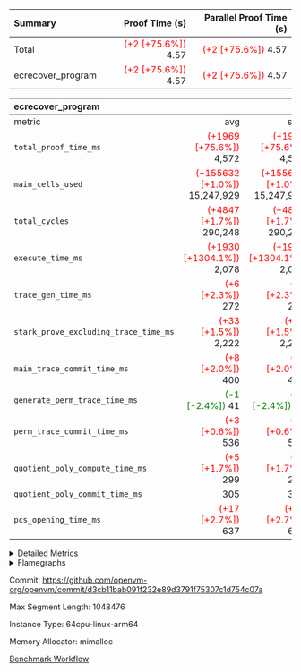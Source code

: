 | Summary | Proof Time (s) | Parallel Proof Time (s) |
|:---|---:|---:|
| Total | <span style='color: red'>(+2 [+75.6%])</span> 4.57 | <span style='color: red'>(+2 [+75.6%])</span> 4.57 |
| ecrecover_program | <span style='color: red'>(+2 [+75.6%])</span> 4.57 | <span style='color: red'>(+2 [+75.6%])</span> 4.57 |


| ecrecover_program |||||
|:---|---:|---:|---:|---:|
|metric|avg|sum|max|min|
| `total_proof_time_ms ` | <span style='color: red'>(+1969 [+75.6%])</span> 4,572 | <span style='color: red'>(+1969 [+75.6%])</span> 4,572 | <span style='color: red'>(+1969 [+75.6%])</span> 4,572 | <span style='color: red'>(+1969 [+75.6%])</span> 4,572 |
| `main_cells_used     ` | <span style='color: red'>(+155632 [+1.0%])</span> 15,247,929 | <span style='color: red'>(+155632 [+1.0%])</span> 15,247,929 | <span style='color: red'>(+155632 [+1.0%])</span> 15,247,929 | <span style='color: red'>(+155632 [+1.0%])</span> 15,247,929 |
| `total_cycles        ` | <span style='color: red'>(+4847 [+1.7%])</span> 290,248 | <span style='color: red'>(+4847 [+1.7%])</span> 290,248 | <span style='color: red'>(+4847 [+1.7%])</span> 290,248 | <span style='color: red'>(+4847 [+1.7%])</span> 290,248 |
| `execute_time_ms     ` | <span style='color: red'>(+1930 [+1304.1%])</span> 2,078 | <span style='color: red'>(+1930 [+1304.1%])</span> 2,078 | <span style='color: red'>(+1930 [+1304.1%])</span> 2,078 | <span style='color: red'>(+1930 [+1304.1%])</span> 2,078 |
| `trace_gen_time_ms   ` | <span style='color: red'>(+6 [+2.3%])</span> 272 | <span style='color: red'>(+6 [+2.3%])</span> 272 | <span style='color: red'>(+6 [+2.3%])</span> 272 | <span style='color: red'>(+6 [+2.3%])</span> 272 |
| `stark_prove_excluding_trace_time_ms` | <span style='color: red'>(+33 [+1.5%])</span> 2,222 | <span style='color: red'>(+33 [+1.5%])</span> 2,222 | <span style='color: red'>(+33 [+1.5%])</span> 2,222 | <span style='color: red'>(+33 [+1.5%])</span> 2,222 |
| `main_trace_commit_time_ms` | <span style='color: red'>(+8 [+2.0%])</span> 400 | <span style='color: red'>(+8 [+2.0%])</span> 400 | <span style='color: red'>(+8 [+2.0%])</span> 400 | <span style='color: red'>(+8 [+2.0%])</span> 400 |
| `generate_perm_trace_time_ms` | <span style='color: green'>(-1 [-2.4%])</span> 41 | <span style='color: green'>(-1 [-2.4%])</span> 41 | <span style='color: green'>(-1 [-2.4%])</span> 41 | <span style='color: green'>(-1 [-2.4%])</span> 41 |
| `perm_trace_commit_time_ms` | <span style='color: red'>(+3 [+0.6%])</span> 536 | <span style='color: red'>(+3 [+0.6%])</span> 536 | <span style='color: red'>(+3 [+0.6%])</span> 536 | <span style='color: red'>(+3 [+0.6%])</span> 536 |
| `quotient_poly_compute_time_ms` | <span style='color: red'>(+5 [+1.7%])</span> 299 | <span style='color: red'>(+5 [+1.7%])</span> 299 | <span style='color: red'>(+5 [+1.7%])</span> 299 | <span style='color: red'>(+5 [+1.7%])</span> 299 |
| `quotient_poly_commit_time_ms` |  305 |  305 |  305 |  305 |
| `pcs_opening_time_ms ` | <span style='color: red'>(+17 [+2.7%])</span> 637 | <span style='color: red'>(+17 [+2.7%])</span> 637 | <span style='color: red'>(+17 [+2.7%])</span> 637 | <span style='color: red'>(+17 [+2.7%])</span> 637 |



<details>
<summary>Detailed Metrics</summary>

| group | num_segments | keygen_time_ms | commit_exe_time_ms |
| --- | --- | --- | --- |
| ecrecover_program | 1 | 1,156 | 12 | 

| group | air_name | quotient_deg | interactions | constraints |
| --- | --- | --- | --- | --- |
| ecrecover_program | AccessAdapterAir<16> | 2 | 5 | 14 | 
| ecrecover_program | AccessAdapterAir<2> | 2 | 5 | 14 | 
| ecrecover_program | AccessAdapterAir<32> | 2 | 5 | 14 | 
| ecrecover_program | AccessAdapterAir<4> | 2 | 5 | 14 | 
| ecrecover_program | AccessAdapterAir<64> | 2 | 5 | 14 | 
| ecrecover_program | AccessAdapterAir<8> | 2 | 5 | 14 | 
| ecrecover_program | BitwiseOperationLookupAir<8> | 2 | 2 | 4 | 
| ecrecover_program | KeccakVmAir | 2 | 321 | 4,571 | 
| ecrecover_program | MemoryMerkleAir<8> | 2 | 4 | 40 | 
| ecrecover_program | PersistentBoundaryAir<8> | 2 | 3 | 6 | 
| ecrecover_program | PhantomAir | 2 | 3 | 5 | 
| ecrecover_program | Poseidon2PeripheryAir<BabyBearParameters>, 1> | 2 | 1 | 286 | 
| ecrecover_program | ProgramAir | 1 | 1 | 4 | 
| ecrecover_program | RangeTupleCheckerAir<2> | 1 | 1 | 4 | 
| ecrecover_program | VariableRangeCheckerAir | 1 | 1 | 4 | 
| ecrecover_program | VmAirWrapper<Rv32BaseAluAdapterAir, BaseAluCoreAir<4, 8> | 2 | 19 | 43 | 
| ecrecover_program | VmAirWrapper<Rv32BaseAluAdapterAir, LessThanCoreAir<4, 8> | 2 | 17 | 39 | 
| ecrecover_program | VmAirWrapper<Rv32BaseAluAdapterAir, ShiftCoreAir<4, 8> | 2 | 23 | 90 | 
| ecrecover_program | VmAirWrapper<Rv32BranchAdapterAir, BranchEqualCoreAir<4> | 2 | 11 | 25 | 
| ecrecover_program | VmAirWrapper<Rv32BranchAdapterAir, BranchLessThanCoreAir<4, 8> | 2 | 13 | 41 | 
| ecrecover_program | VmAirWrapper<Rv32CondRdWriteAdapterAir, Rv32JalLuiCoreAir> | 2 | 10 | 22 | 
| ecrecover_program | VmAirWrapper<Rv32HintStoreAdapterAir, Rv32HintStoreCoreAir> | 2 | 15 | 17 | 
| ecrecover_program | VmAirWrapper<Rv32IsEqualModAdapterAir<2, 1, 32, 32>, ModularIsEqualCoreAir<32, 4, 8> | 2 | 25 | 223 | 
| ecrecover_program | VmAirWrapper<Rv32JalrAdapterAir, Rv32JalrCoreAir> | 2 | 16 | 20 | 
| ecrecover_program | VmAirWrapper<Rv32LoadStoreAdapterAir, LoadSignExtendCoreAir<4, 8> | 2 | 18 | 33 | 
| ecrecover_program | VmAirWrapper<Rv32LoadStoreAdapterAir, LoadStoreCoreAir<4> | 2 | 17 | 38 | 
| ecrecover_program | VmAirWrapper<Rv32MultAdapterAir, DivRemCoreAir<4, 8> | 2 | 25 | 88 | 
| ecrecover_program | VmAirWrapper<Rv32MultAdapterAir, MulHCoreAir<4, 8> | 2 | 24 | 38 | 
| ecrecover_program | VmAirWrapper<Rv32MultAdapterAir, MultiplicationCoreAir<4, 8> | 2 | 19 | 26 | 
| ecrecover_program | VmAirWrapper<Rv32RdWriteAdapterAir, Rv32AuipcCoreAir> | 2 | 11 | 15 | 
| ecrecover_program | VmAirWrapper<Rv32VecHeapAdapterAir<1, 2, 2, 32, 32>, EcDoubleCoreAir> | 2 | 411 | 513 | 
| ecrecover_program | VmAirWrapper<Rv32VecHeapAdapterAir<2, 1, 1, 32, 32>, ModularAddSubCoreAir> | 2 | 94 | 126 | 
| ecrecover_program | VmAirWrapper<Rv32VecHeapAdapterAir<2, 1, 1, 32, 32>, ModularMulDivCoreAir> | 2 | 156 | 188 | 
| ecrecover_program | VmAirWrapper<Rv32VecHeapAdapterAir<2, 2, 2, 32, 32>, FieldExpressionCoreAir> | 2 | 422 | 456 | 
| ecrecover_program | VmConnectorAir | 2 | 3 | 9 | 

| group | air_name | dsl_ir | opcode | segment | cells_used |
| --- | --- | --- | --- | --- | --- |
| ecrecover_program | <Rv32BaseAluAdapterAir,BaseAluCoreAir<4, 8>> |  | ADD | 0 | 2,645,532 | 
| ecrecover_program | <Rv32BaseAluAdapterAir,BaseAluCoreAir<4, 8>> |  | AND | 0 | 559,512 | 
| ecrecover_program | <Rv32BaseAluAdapterAir,BaseAluCoreAir<4, 8>> |  | OR | 0 | 250,740 | 
| ecrecover_program | <Rv32BaseAluAdapterAir,BaseAluCoreAir<4, 8>> |  | SUB | 0 | 318,600 | 
| ecrecover_program | <Rv32BaseAluAdapterAir,BaseAluCoreAir<4, 8>> |  | XOR | 0 | 900 | 
| ecrecover_program | <Rv32BaseAluAdapterAir,LessThanCoreAir<4, 8>> |  | SLTU | 0 | 74,407 | 
| ecrecover_program | <Rv32BaseAluAdapterAir,ShiftCoreAir<4, 8>> |  | SLL | 0 | 228,536 | 
| ecrecover_program | <Rv32BaseAluAdapterAir,ShiftCoreAir<4, 8>> |  | SRL | 0 | 238,023 | 
| ecrecover_program | <Rv32BranchAdapterAir,BranchEqualCoreAir<4>> |  | BEQ | 0 | 275,912 | 
| ecrecover_program | <Rv32BranchAdapterAir,BranchEqualCoreAir<4>> |  | BNE | 0 | 124,202 | 
| ecrecover_program | <Rv32BranchAdapterAir,BranchLessThanCoreAir<4, 8>> |  | BGEU | 0 | 29,600 | 
| ecrecover_program | <Rv32BranchAdapterAir,BranchLessThanCoreAir<4, 8>> |  | BLT | 0 | 384 | 
| ecrecover_program | <Rv32BranchAdapterAir,BranchLessThanCoreAir<4, 8>> |  | BLTU | 0 | 719,648 | 
| ecrecover_program | <Rv32CondRdWriteAdapterAir,Rv32JalLuiCoreAir> |  | JAL | 0 | 22,734 | 
| ecrecover_program | <Rv32CondRdWriteAdapterAir,Rv32JalLuiCoreAir> |  | LUI | 0 | 50,292 | 
| ecrecover_program | <Rv32HintStoreAdapterAir,Rv32HintStoreCoreAir> |  | HINT_STOREW | 0 | 5,564 | 
| ecrecover_program | <Rv32IsEqualModAdapterAir<2, 1, 32, 32>,ModularIsEqualCoreAir<32, 4, 8>> |  | IS_EQ | 0 | 531,698 | 
| ecrecover_program | <Rv32IsEqualModAdapterAir<2, 1, 32, 32>,ModularIsEqualCoreAir<32, 4, 8>> |  | SETUP_ISEQ | 0 | 332 | 
| ecrecover_program | <Rv32JalrAdapterAir,Rv32JalrCoreAir> |  | JALR | 0 | 186,060 | 
| ecrecover_program | <Rv32LoadStoreAdapterAir,LoadSignExtendCoreAir<4, 8>> |  | LOADB | 0 | 132,300 | 
| ecrecover_program | <Rv32LoadStoreAdapterAir,LoadStoreCoreAir<4>> |  | LOADBU | 0 | 98,000 | 
| ecrecover_program | <Rv32LoadStoreAdapterAir,LoadStoreCoreAir<4>> |  | LOADW | 0 | 553,840 | 
| ecrecover_program | <Rv32LoadStoreAdapterAir,LoadStoreCoreAir<4>> |  | STOREB | 0 | 1,037,520 | 
| ecrecover_program | <Rv32LoadStoreAdapterAir,LoadStoreCoreAir<4>> |  | STOREW | 0 | 2,702,880 | 
| ecrecover_program | <Rv32MultAdapterAir,DivRemCoreAir<4, 8>> |  | DIVU | 0 | 285 | 
| ecrecover_program | <Rv32MultAdapterAir,MulHCoreAir<4, 8>> |  | MULHU | 0 | 195 | 
| ecrecover_program | <Rv32MultAdapterAir,MultiplicationCoreAir<4, 8>> |  | MUL | 0 | 79,329 | 
| ecrecover_program | <Rv32RdWriteAdapterAir,Rv32AuipcCoreAir> |  | AUIPC | 0 | 71,022 | 
| ecrecover_program | <Rv32VecHeapAdapterAir<1, 2, 2, 32, 32>,EcDoubleCoreAir> |  | EcDouble | 0 | 690,153 | 
| ecrecover_program | <Rv32VecHeapAdapterAir<2, 1, 1, 32, 32>,ModularAddSubCoreAir> |  | ModularAddSub | 0 | 2,388 | 
| ecrecover_program | <Rv32VecHeapAdapterAir<2, 1, 1, 32, 32>,ModularMulDivCoreAir> |  | ModularMulDiv | 0 | 8,352 | 
| ecrecover_program | <Rv32VecHeapAdapterAir<2, 2, 2, 32, 32>,FieldExpressionCoreAir> |  | EcAddNe | 0 | 449,394 | 
| ecrecover_program | KeccakVmAir |  | KECCAK256 | 0 | 379,680 | 
| ecrecover_program | PhantomAir |  | PHANTOM | 0 | 270 | 

| group | air_name | segment | rows | prep_cols | perm_cols | main_cols | cells |
| --- | --- | --- | --- | --- | --- | --- | --- |
| ecrecover_program | AccessAdapterAir<16> | 0 | 16,384 |  | 24 | 25 | 802,816 | 
| ecrecover_program | AccessAdapterAir<2> | 0 | 256 |  | 24 | 11 | 8,960 | 
| ecrecover_program | AccessAdapterAir<32> | 0 | 8,192 |  | 24 | 41 | 532,480 | 
| ecrecover_program | AccessAdapterAir<4> | 0 | 128 |  | 24 | 13 | 4,736 | 
| ecrecover_program | AccessAdapterAir<8> | 0 | 32,768 |  | 24 | 17 | 1,343,488 | 
| ecrecover_program | BitwiseOperationLookupAir<8> | 0 | 65,536 | 3 | 8 | 2 | 655,360 | 
| ecrecover_program | KeccakVmAir | 0 | 128 |  | 1,288 | 3,164 | 569,856 | 
| ecrecover_program | MemoryMerkleAir<8> | 0 | 4,096 |  | 20 | 32 | 212,992 | 
| ecrecover_program | PersistentBoundaryAir<8> | 0 | 4,096 |  | 12 | 20 | 131,072 | 
| ecrecover_program | PhantomAir | 0 | 64 |  | 12 | 6 | 1,152 | 
| ecrecover_program | Poseidon2PeripheryAir<BabyBearParameters>, 1> | 0 | 4,096 |  | 8 | 300 | 1,261,568 | 
| ecrecover_program | ProgramAir | 0 | 16,384 |  | 8 | 10 | 294,912 | 
| ecrecover_program | RangeTupleCheckerAir<2> | 0 | 524,288 | 2 | 8 | 1 | 4,718,592 | 
| ecrecover_program | VariableRangeCheckerAir | 0 | 262,144 | 2 | 8 | 1 | 2,359,296 | 
| ecrecover_program | VmAirWrapper<Rv32BaseAluAdapterAir, BaseAluCoreAir<4, 8> | 0 | 131,072 |  | 80 | 36 | 15,204,352 | 
| ecrecover_program | VmAirWrapper<Rv32BaseAluAdapterAir, LessThanCoreAir<4, 8> | 0 | 2,048 |  | 40 | 37 | 157,696 | 
| ecrecover_program | VmAirWrapper<Rv32BaseAluAdapterAir, ShiftCoreAir<4, 8> | 0 | 16,384 |  | 52 | 53 | 1,720,320 | 
| ecrecover_program | VmAirWrapper<Rv32BranchAdapterAir, BranchEqualCoreAir<4> | 0 | 16,384 |  | 48 | 26 | 1,212,416 | 
| ecrecover_program | VmAirWrapper<Rv32BranchAdapterAir, BranchLessThanCoreAir<4, 8> | 0 | 32,768 |  | 56 | 32 | 2,883,584 | 
| ecrecover_program | VmAirWrapper<Rv32CondRdWriteAdapterAir, Rv32JalLuiCoreAir> | 0 | 4,096 |  | 44 | 18 | 253,952 | 
| ecrecover_program | VmAirWrapper<Rv32HintStoreAdapterAir, Rv32HintStoreCoreAir> | 0 | 256 |  | 36 | 26 | 15,872 | 
| ecrecover_program | VmAirWrapper<Rv32IsEqualModAdapterAir<2, 1, 32, 32>, ModularIsEqualCoreAir<32, 4, 8> | 0 | 4,096 |  | 56 | 166 | 909,312 | 
| ecrecover_program | VmAirWrapper<Rv32JalrAdapterAir, Rv32JalrCoreAir> | 0 | 8,192 |  | 36 | 28 | 524,288 | 
| ecrecover_program | VmAirWrapper<Rv32LoadStoreAdapterAir, LoadSignExtendCoreAir<4, 8> | 0 | 4,096 |  | 76 | 35 | 454,656 | 
| ecrecover_program | VmAirWrapper<Rv32LoadStoreAdapterAir, LoadStoreCoreAir<4> | 0 | 131,072 |  | 72 | 40 | 14,680,064 | 
| ecrecover_program | VmAirWrapper<Rv32MultAdapterAir, DivRemCoreAir<4, 8> | 0 | 8 |  | 104 | 57 | 1,288 | 
| ecrecover_program | VmAirWrapper<Rv32MultAdapterAir, MulHCoreAir<4, 8> | 0 | 8 |  | 100 | 39 | 1,112 | 
| ecrecover_program | VmAirWrapper<Rv32MultAdapterAir, MultiplicationCoreAir<4, 8> | 0 | 4,096 |  | 80 | 31 | 454,656 | 
| ecrecover_program | VmAirWrapper<Rv32RdWriteAdapterAir, Rv32AuipcCoreAir> | 0 | 4,096 |  | 28 | 21 | 200,704 | 
| ecrecover_program | VmAirWrapper<Rv32VecHeapAdapterAir<1, 2, 2, 32, 32>, EcDoubleCoreAir> | 0 | 2,048 |  | 828 | 543 | 2,807,808 | 
| ecrecover_program | VmAirWrapper<Rv32VecHeapAdapterAir<2, 1, 1, 32, 32>, ModularAddSubCoreAir> | 0 | 16 |  | 192 | 199 | 6,256 | 
| ecrecover_program | VmAirWrapper<Rv32VecHeapAdapterAir<2, 1, 1, 32, 32>, ModularMulDivCoreAir> | 0 | 32 |  | 316 | 261 | 18,464 | 
| ecrecover_program | VmAirWrapper<Rv32VecHeapAdapterAir<2, 2, 2, 32, 32>, FieldExpressionCoreAir> | 0 | 1,024 |  | 848 | 619 | 1,502,208 | 
| ecrecover_program | VmConnectorAir | 0 | 2 | 1 | 12 | 4 | 32 | 

| group | chip_name | segment | rows_used |
| --- | --- | --- | --- |
| ecrecover_program | <Rv32BaseAluAdapterAir,BaseAluCoreAir<4, 8>> | 0 | 104,869 | 
| ecrecover_program | <Rv32BaseAluAdapterAir,LessThanCoreAir<4, 8>> | 0 | 2,011 | 
| ecrecover_program | <Rv32BaseAluAdapterAir,ShiftCoreAir<4, 8>> | 0 | 8,803 | 
| ecrecover_program | <Rv32BranchAdapterAir,BranchEqualCoreAir<4>> | 0 | 15,389 | 
| ecrecover_program | <Rv32BranchAdapterAir,BranchLessThanCoreAir<4, 8>> | 0 | 23,426 | 
| ecrecover_program | <Rv32CondRdWriteAdapterAir,Rv32JalLuiCoreAir> | 0 | 4,057 | 
| ecrecover_program | <Rv32HintStoreAdapterAir,Rv32HintStoreCoreAir> | 0 | 214 | 
| ecrecover_program | <Rv32IsEqualModAdapterAir<2, 1, 32, 32>,ModularIsEqualCoreAir<32, 4, 8>> | 0 | 3,194 | 
| ecrecover_program | <Rv32JalrAdapterAir,Rv32JalrCoreAir> | 0 | 6,645 | 
| ecrecover_program | <Rv32LoadStoreAdapterAir,LoadSignExtendCoreAir<4, 8>> | 0 | 3,780 | 
| ecrecover_program | <Rv32LoadStoreAdapterAir,LoadStoreCoreAir<4>> | 0 | 109,806 | 
| ecrecover_program | <Rv32MultAdapterAir,DivRemCoreAir<4, 8>> | 0 | 5 | 
| ecrecover_program | <Rv32MultAdapterAir,MulHCoreAir<4, 8>> | 0 | 5 | 
| ecrecover_program | <Rv32MultAdapterAir,MultiplicationCoreAir<4, 8>> | 0 | 2,559 | 
| ecrecover_program | <Rv32RdWriteAdapterAir,Rv32AuipcCoreAir> | 0 | 3,383 | 
| ecrecover_program | <Rv32VecHeapAdapterAir<1, 2, 2, 32, 32>,EcDoubleCoreAir> | 0 | 1,271 | 
| ecrecover_program | <Rv32VecHeapAdapterAir<2, 1, 1, 32, 32>,ModularAddSubCoreAir> | 0 | 11 | 
| ecrecover_program | <Rv32VecHeapAdapterAir<2, 1, 1, 32, 32>,ModularMulDivCoreAir> | 0 | 21 | 
| ecrecover_program | <Rv32VecHeapAdapterAir<2, 2, 2, 32, 32>,FieldExpressionCoreAir> | 0 | 726 | 
| ecrecover_program | AccessAdapter<16> | 0 | 13,306 | 
| ecrecover_program | AccessAdapter<2> | 0 | 132 | 
| ecrecover_program | AccessAdapter<32> | 0 | 6,654 | 
| ecrecover_program | AccessAdapter<4> | 0 | 68 | 
| ecrecover_program | AccessAdapter<8> | 0 | 27,216 | 
| ecrecover_program | Arc<BabyBearParameters>, 1> | 0 | 2,060 | 
| ecrecover_program | BitwiseOperationLookupAir<8> | 0 | 65,536 | 
| ecrecover_program | Boundary | 0 | 2,990 | 
| ecrecover_program | KeccakVmAir | 0 | 120 | 
| ecrecover_program | Merkle | 0 | 3,288 | 
| ecrecover_program | PhantomAir | 0 | 45 | 
| ecrecover_program | ProgramChip | 0 | 8,624 | 
| ecrecover_program | RangeTupleCheckerAir<2> | 0 | 524,288 | 
| ecrecover_program | VariableRangeCheckerAir | 0 | 262,144 | 
| ecrecover_program | VmConnectorAir | 0 | 2 | 

| group | dsl_ir | opcode | segment | frequency |
| --- | --- | --- | --- | --- |
| ecrecover_program |  | ADD | 0 | 73,487 | 
| ecrecover_program |  | AND | 0 | 15,542 | 
| ecrecover_program |  | AUIPC | 0 | 3,383 | 
| ecrecover_program |  | BEQ | 0 | 10,612 | 
| ecrecover_program |  | BGEU | 0 | 925 | 
| ecrecover_program |  | BLT | 0 | 12 | 
| ecrecover_program |  | BLTU | 0 | 22,489 | 
| ecrecover_program |  | BNE | 0 | 4,777 | 
| ecrecover_program |  | DIVU | 0 | 5 | 
| ecrecover_program |  | EcAddNe | 0 | 726 | 
| ecrecover_program |  | EcDouble | 0 | 1,271 | 
| ecrecover_program |  | HINT_STOREW | 0 | 214 | 
| ecrecover_program |  | IS_EQ | 0 | 3,203 | 
| ecrecover_program |  | JAL | 0 | 1,263 | 
| ecrecover_program |  | JALR | 0 | 6,645 | 
| ecrecover_program |  | KECCAK256 | 0 | 5 | 
| ecrecover_program |  | LOADB | 0 | 3,780 | 
| ecrecover_program |  | LOADBU | 0 | 2,450 | 
| ecrecover_program |  | LOADW | 0 | 13,846 | 
| ecrecover_program |  | LUI | 0 | 2,794 | 
| ecrecover_program |  | MUL | 0 | 2,559 | 
| ecrecover_program |  | MULHU | 0 | 5 | 
| ecrecover_program |  | ModularAddSub | 0 | 12 | 
| ecrecover_program |  | ModularMulDiv | 0 | 32 | 
| ecrecover_program |  | OR | 0 | 6,965 | 
| ecrecover_program |  | PHANTOM | 0 | 45 | 
| ecrecover_program |  | SETUP_ISEQ | 0 | 2 | 
| ecrecover_program |  | SLL | 0 | 4,312 | 
| ecrecover_program |  | SLTU | 0 | 2,011 | 
| ecrecover_program |  | SRL | 0 | 4,491 | 
| ecrecover_program |  | STOREB | 0 | 25,938 | 
| ecrecover_program |  | STOREW | 0 | 67,572 | 
| ecrecover_program |  | SUB | 0 | 8,850 | 
| ecrecover_program |  | XOR | 0 | 25 | 

| group | segment | trace_gen_time_ms | total_proof_time_ms | total_cycles | total_cells | stark_prove_excluding_trace_time_ms | quotient_poly_compute_time_ms | quotient_poly_commit_time_ms | perm_trace_commit_time_ms | pcs_opening_time_ms | main_trace_commit_time_ms | main_cells_used | generate_perm_trace_time_ms | execute_time_ms |
| --- | --- | --- | --- | --- | --- | --- | --- | --- | --- | --- | --- | --- | --- | --- |
| ecrecover_program | 0 | 272 | 4,572 | 290,248 | 55,919,495 | 2,222 | 299 | 305 | 536 | 637 | 400 | 15,247,929 | 41 | 2,078 | 

</details>


<details>
<summary>Flamegraphs</summary>

[![](https://openvm-public-data-sandbox-us-east-1.s3.us-east-1.amazonaws.com/benchmark/github/flamegraphs/d3cb11bab091f232e89d3791f75307c1d754c07a/ecrecover-d3cb11bab091f232e89d3791f75307c1d754c07a-ecrecover_program.dsl_ir.opcode.air_name.cells_used.reverse.svg)](https://openvm-public-data-sandbox-us-east-1.s3.us-east-1.amazonaws.com/benchmark/github/flamegraphs/d3cb11bab091f232e89d3791f75307c1d754c07a/ecrecover-d3cb11bab091f232e89d3791f75307c1d754c07a-ecrecover_program.dsl_ir.opcode.air_name.cells_used.reverse.svg)
[![](https://openvm-public-data-sandbox-us-east-1.s3.us-east-1.amazonaws.com/benchmark/github/flamegraphs/d3cb11bab091f232e89d3791f75307c1d754c07a/ecrecover-d3cb11bab091f232e89d3791f75307c1d754c07a-ecrecover_program.dsl_ir.opcode.air_name.cells_used.svg)](https://openvm-public-data-sandbox-us-east-1.s3.us-east-1.amazonaws.com/benchmark/github/flamegraphs/d3cb11bab091f232e89d3791f75307c1d754c07a/ecrecover-d3cb11bab091f232e89d3791f75307c1d754c07a-ecrecover_program.dsl_ir.opcode.air_name.cells_used.svg)
[![](https://openvm-public-data-sandbox-us-east-1.s3.us-east-1.amazonaws.com/benchmark/github/flamegraphs/d3cb11bab091f232e89d3791f75307c1d754c07a/ecrecover-d3cb11bab091f232e89d3791f75307c1d754c07a-ecrecover_program.dsl_ir.opcode.frequency.reverse.svg)](https://openvm-public-data-sandbox-us-east-1.s3.us-east-1.amazonaws.com/benchmark/github/flamegraphs/d3cb11bab091f232e89d3791f75307c1d754c07a/ecrecover-d3cb11bab091f232e89d3791f75307c1d754c07a-ecrecover_program.dsl_ir.opcode.frequency.reverse.svg)
[![](https://openvm-public-data-sandbox-us-east-1.s3.us-east-1.amazonaws.com/benchmark/github/flamegraphs/d3cb11bab091f232e89d3791f75307c1d754c07a/ecrecover-d3cb11bab091f232e89d3791f75307c1d754c07a-ecrecover_program.dsl_ir.opcode.frequency.svg)](https://openvm-public-data-sandbox-us-east-1.s3.us-east-1.amazonaws.com/benchmark/github/flamegraphs/d3cb11bab091f232e89d3791f75307c1d754c07a/ecrecover-d3cb11bab091f232e89d3791f75307c1d754c07a-ecrecover_program.dsl_ir.opcode.frequency.svg)

</details>

Commit: https://github.com/openvm-org/openvm/commit/d3cb11bab091f232e89d3791f75307c1d754c07a

Max Segment Length: 1048476

Instance Type: 64cpu-linux-arm64

Memory Allocator: mimalloc

[Benchmark Workflow](https://github.com/openvm-org/openvm/actions/runs/12698250185)
